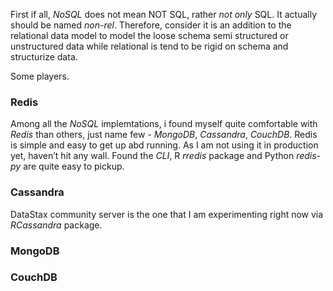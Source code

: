 First if all, *NoSQL* does not mean NOT SQL, rather *not only* SQL. It actually should be named *non-rel*. Therefore, consider it is an addition to the relational data model to model the loose schema semi structured or unstructured data while relational is tend to be rigid on schema and structurize data. 

Some players. 

### Redis
Among all the *NoSQL* implemtations, i found myself quite comfortable with *Redis* than others, just name few - *MongoDB*, *Cassandra*, *CouchDB*. 
Redis is simple and easy to get up abd running. As I am not using it in production yet, haven’t hit any wall. Found the *CLI*, R *rredis* package and Python *redis-py* are quite easy to pickup. 

### Cassandra
DataStax community server is the one that I am experimenting right now via *RCassandra* package. 

### MongoDB


### CouchDB


